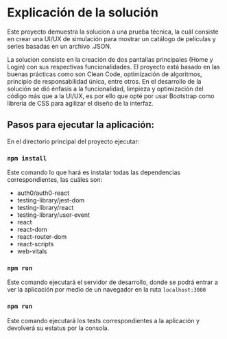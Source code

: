 # Explicación de la solución

Este proyecto demuestra la solucion a una prueba técnica, la cuál consiste en crear una UI/UX de simulación para mostrar un catálogo de películas y series basadas en un archivo .JSON.

La solucion consiste en la creación de dos pantallas principales (Home y Login) con sus respectivas funcionalidades. El proyecto está basado en las buenas prácticas como son Clean Code, optimización de algoritmos, principio de responsabilidad única, entre otros. En el desarrollo de la solución se dió énfasis a la funcionalidad, limpieza y optimización del código más que a la UI/UX, es por ello que opté por usar Bootstrap como librería de CSS para agilizar el diseño de la interfaz.

## Pasos para ejecutar la aplicación:

En el directorio principal del proyecto ejecutar:

### `npm install`

Este comando lo que hará es instalar todas las dependencias correspondientes, las cuáles son:

- auth0/auth0-react
- testing-library/jest-dom
- testing-library/react
- testing-library/user-event
- react
- react-dom
- react-router-dom
- react-scripts
- web-vitals

### `npm run`

Este comando ejecutará el servidor de desarrollo, donde se podrá entrar a ver la aplicación por medio de un navegador en la ruta `localhost:3000`

### `npm run`

Este comando ejecutará los tests correspondientes a la aplicación y devolverá su estatus por la consola.